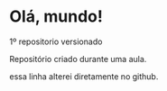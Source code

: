 # Olá, mundo!
 1º repositorio versionado


 Repositório criado durante uma aula.

 essa linha alterei diretamente no github.



